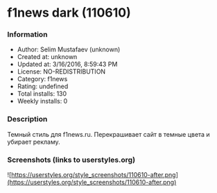 # f1news dark (110610)

### Information
- Author: Selim Mustafaev (unknown)
- Created at: unknown
- Updated at: 3/16/2016, 8:59:43 PM
- License: NO-REDISTRIBUTION
- Category: f1news
- Rating: undefined
- Total installs: 130
- Weekly installs: 0


### Description
Темный стиль для f1news.ru. Перекрашивает сайт в темные цвета и убирает рекламу.


### Screenshots (links to userstyles.org)
![https://userstyles.org/style_screenshots/110610-after.png](https://userstyles.org/style_screenshots/110610-after.png)


